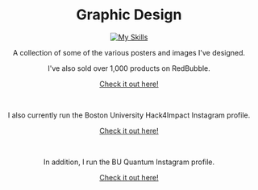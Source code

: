 <div align="center">

# Graphic Design
[![My Skills](https://skillicons.dev/icons?i=figma,ai)](https://skillicons.dev)
  
A collection of some of the various posters and images I've designed.

I've also sold over 1,000 products on RedBubble.

<a href="https://www.redbubble.com/people/nico-jackson/shop">Check it out here!</a>

<br>

I also currently run the Boston University Hack4Impact Instagram profile.

<a href="https://www.instagram.com/hack4impactbu/?hl=en">Check it out here!</a>

<br>

In addition, I run the BU Quantum Instagram profile.

<a href="https://www.instagram.com/bostonuquantum/?hl=en">Check it out here!</a>

</div>

